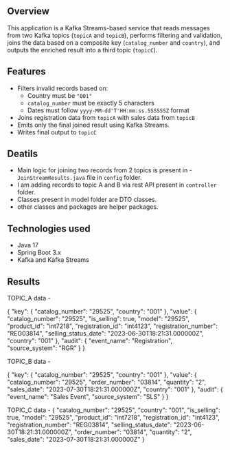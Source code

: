 
## Overview

This application is a Kafka Streams-based service that reads messages from two Kafka topics (`topicA` and `topicB`), performs filtering and validation, joins the data based on a composite key (`catalog_number` and `country`), and outputs the enriched result into a third topic (`topicC`).

## Features

- Filters invalid records based on:
    - Country must be `"001"`
    - `catalog_number` must be exactly 5 characters
    - Dates must follow `yyyy-MM-dd'T'HH:mm:ss.SSSSSSZ` format
- Joins registration data from `topicA` with sales data from `topicB`
- Emits only the final joined result using Kafka Streams.
- Writes final output to `topicC`

## Deatils

- Main logic for joining two records from 2 topics is present in - `JoinStreamResults.java` file in `config` folder.
- I am adding records to topic A and B via rest API present in `controller` folder.
- Classes present in model folder are DTO classes.
- other classes and packages are helper packages.


## Technologies used

- Java 17
- Spring Boot 3.x
- Kafka and Kafka Streams

## Results

TOPIC_A data - 

{
"key": {
"catalog_number": "29525",
"country": "001"
},
"value": {
"catalog_number": "29525",
"is_selling": true,
"model": "29525",
"product_id": "int7218",
"registration_id": "int4123",
"registration_number": "REG03814",
"selling_status_date": "2023-06-30T18:21:31.000000Z",
"country": "001"
},
"audit": {
"event_name": "Registration",
"source_system": "RGR"
}
}

TOPIC_B data - 

{
"key": {
"catalog_number": "29525",
"country": "001"
},
"value": {
"catalog_number": "29525",
"order_number": "03814",
"quantity": "2",
"sales_date": "2023-07-30T18:21:31.000000Z",
"country": "001"
},
"audit": {
"event_name": "Sales Event",
"source_system": "SLS"
}
}

TOPIC_C data -
{
"catalog_number": "29525",
"country": "001",
"is_selling": true,
"model": "29525",
"product_id": "int7218",
"registration_id": "int4123",
"registration_number": "REG03814",
"selling_status_date": "2023-06-30T18:21:31.000000Z",
"order_number": "03814",
"quantity": "2",
"sales_date": "2023-07-30T18:21:31.000000Z"
}
